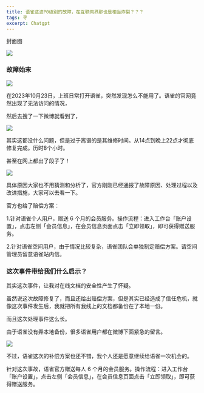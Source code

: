 ```yaml
---
title: 语雀这波P0级别的故障，在互联网界那也是相当炸裂？？？
tags: 寻
excerpt: Chatgpt
---
```

封面图

![](https://files.mdnice.com/user/26505/a68911c0-ae7b-428f-8940-8298e145a6ab.png)


### 故障始末


![](https://files.mdnice.com/user/26505/4a05023e-f706-49a1-adc9-6b914e850985.png)


在2023年10月23日，上班日常打开语雀，突然发现怎么不能用了。语雀的官网竟然出现了无法访问的情况，

然后去搜了一下微博就看到了，

![](https://files.mdnice.com/user/26505/a68911c0-ae7b-428f-8940-8298e145a6ab.png)



其实这都没什么问题，但是过于离谱的是其维修时间。从14点到晚上22点才彻底修复完成。历时8个小时。


甚至在网上都出了段子了！


![](https://files.mdnice.com/user/26505/c5ed3e1b-48b2-4739-9e7f-f3a410668324.png)


具体原因大家也不用猜测和分析了，官方刚刚已经通报了故障原因、处理过程以及改进措施，大家可以去看一下。

官方也给了赔偿方案：

1.针对语雀个人用户，赠送 6 个月的会员服务。操作流程：进入工作台「账户设置」，点击左侧「会员信息」，在会员信息页面点击「立即领取」，即可获得赠送服务。

2.针对语雀空间用户，由于情况比较复杂，语雀团队会单独制定赔偿方案。请空间管理员留意语雀站内信。


### 这次事件带给我们什么启示？


其实这次事件，让我对在线文档的安全性产生了怀疑。

虽然说这次故障修复了，而且还给出赔偿方案，但是其实已经造成了信任危机，就像这次事件发生后，我就把所有我线上的文档都备份在了本地一份。

而且这次处理事件这么长。

由于语雀没有弄本地备份，很多语雀用户都在微博下面紧急的留言。


![](https://files.mdnice.com/user/26505/9f9bb323-82ce-4d05-8144-cac37ec500d9.png)


不过，语雀这次的补偿方案也还不错，我个人还是愿意继续给语雀一次机会的。

针对这次事故，语雀官方赠送每人 6 个月的会员服务。操作流程：进入工作台「账户设置」，点击左侧「会员信息」，在会员信息页面点击「立即领取」，即可获得赠送服务。













